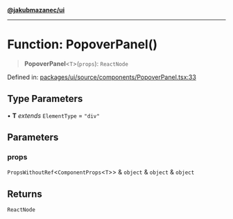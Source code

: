 [**@jakubmazanec/ui**](../README.md)

---

# Function: PopoverPanel()

> **PopoverPanel**\<`T`\>(`props`): `ReactNode`

Defined in:
[packages/ui/source/components/PopoverPanel.tsx:33](https://github.com/jakubmazanec/tools/blob/adfe44f908094c1d1cdf19837842b33066bbd9d7/packages/ui/source/components/PopoverPanel.tsx#L33)

## Type Parameters

• **T** _extends_ `ElementType` = `"div"`

## Parameters

### props

`PropsWithoutRef`\<`ComponentProps`\<`T`\>\> & `object` & `object` & `object`

## Returns

`ReactNode`
